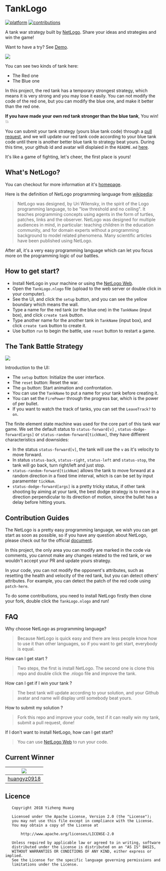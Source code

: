 # TankLogo
[![platform](https://img.shields.io/badge/platform-netlogo-red.svg)](https://shields.io/) [![contributions](https://img.shields.io/badge/contributions-welcome-green.svg)](https://github.com/huangyz0918/TankNetLogo) 

A tank war strategy built by [NetLogo](https://ccl.northwestern.edu/netlogo/). Share your ideas and strategies and win the game!

Want to have a try? See [Demo](http://www.netlogoweb.org/launch#https://raw.githubusercontent.com/huangyz0918/TankLogo/master/TankLogo.nlogo).

![](https://i.loli.net/2018/10/17/5bc6eeb182cf0.png)

You can see two kinds of tank here:
- The Red one
- The Blue one

In this project, the red tank has a temporary strongest strategy, which means it is very strong and you may lose it easily. You can not modify the code of the red one, but you can modify the blue one, and make it better than the red one.

__If you have made your own red tank stronger than the blue tank__, You win! :collision:

You can submit your tank strategy (yours blue tank code) through a [pull request](https://yangsu.github.io/pull-request-tutorial/), and we will update our red tank code according to your blue tank code until there is another better blue tank to strategy beat yours. During this time, your github id and avatar will displaied in the `README.md` [here](https://github.com/huangyz0918/TankLogo#current-winner).

It's like a game of fighting, let's cheer, the first place is yours!


## What's NetLogo?
You can checkout for more information at it's [homepage](https://ccl.northwestern.edu/netlogo/).

Here is the definition of NetLogo programming language from [wikipedia](https://en.wikipedia.org/wiki/NetLogo):

> NetLogo was designed, by Uri Wilensky, in the spirit of the Logo programming language, to be "low threshold and no ceiling". It teaches programming concepts using agents in the form of turtles, patches, links and the observer. NetLogo was designed for multiple audiences in mind, in particular: teaching children in the education community, and for domain experts without a programming background to model related phenomena. Many scientific articles have been published using NetLogo.

After all, it's a very easy programming language which can let you focus more on the programming logic of our battles.

## How to get start?
- Install NetLogo in your machine or using the [NetLogo Web](http://www.netlogoweb.org/launch#https://raw.githubusercontent.com/huangyz0918/TankLogo/master/TankLogo.nlogo).
- Open the `TankLogo.nlogo` file (upload to the web server or double click in your computer).
- See the UI, and click the `setup` button, and you can see the yellow boundary which means the wall.
- Type a name for the red tank (or the blue one) in the `TankName` (input box), and click `create tank` button.
- Type another name for the another tank in `TankName` (input box), and click `create tank` button to create it.
- Use button `run` to begin the battle, use `reset` button to restart a game.


## The Tank Battle Strategy

![](https://i.loli.net/2018/10/17/5bc6c7486353e.png)

Introduction to the UI:

- The `setup` button: Initialize the user interface.
- The `reset` button: Reset the war.
- The `go` button: Start animation and confrontation.
- You can use the `TankName` to put a name for your tank before creating it.
- You can set the `FirePower` through the progress bar, which is the power of per bullet.
- If you want to watch the track of tanks, you can set the `LeaveTrack?` to `on`.

The finite element state machine was used for the core part of this tank war game. We set the default status to `status-forward[v]` , `status-dodge-forward[args]` or `status-random-forward[tickNum]`, they have diffierent characteristics and downsides:

- In the status `status-forward[v]`, the tank will use the `v` as it's velocity to move forward.
- In status `status-back`, `status-right`, `status-left` and `status-stop`, the tank will go back, turn right/left and just stop.
- `status-random-forward[tickNum]` allows the tank to move forward at a random direction in a fixed time interval, which is can be set by input paramemter `tickNum`.
- `status-dodge-forward[args]` is a pretty tricky status, if other tank shooting by aiming at your tank, the best dodge strategy is to move in a direction perpendicular to its direction of motion, since the bullet has a delay before hitting yours.


## Contribution Guides

The NetLogo is a pretty easy programming language, we wish you can get start as soon as possible, so if you have any question about NetLogo, please check out for the official [document](http://ccl.northwestern.edu/netlogo/docs/index2.html).

In this project, the only area you can modify are marked in the code via comments, you cannot make any changes related to the red tank, or we wouldn't accept your PR and update yours strategy. 

In your code, you can not modify the opponent's attributes, such as resetting the health and velocity of the red tank, but you can detect others' attributes. For example, you can detect the patch of the red code using `patch-here`.

To do some contributions, you need to install NetLogo firstly then clone your fork, double click the `TankLogo.nlogo` and run!

## FAQ
Why choose NetLogo as programming language? 
> Because NetLogo is quick easy and there are less people know how to use it than other languages, so if you want to get start, everybody is equal.

How can I get start ?
> Two steps, the first is install NetLogo. The second one is clone this repo and double click the .nlogo file and improve the tank.

How can I get if I win your tank ?
> The best tank will update according to your solution, and your Github avatar and name will display until somebody beat yours.

How to submit my solution ?
> Fork this repo and improve your code, test if it can really win my tank, submit a pull request, done!

If I don't want to install NetLogo, how can I get start?
> You can use [NetLogo Web](http://www.netlogoweb.org/launch#https://raw.githubusercontent.com/huangyz0918/TankLogo/master/TankLogo.nlogo) to run your code.

## Current Winner 

|![](https://github.com/huangyz0918.png?size=60)|
|:----:|
|[huangyz0918](https://github.com/huangyz0918)|


## Licence

```
   Copyright 2018 Yizheng Huang

   Licensed under the Apache License, Version 2.0 (the "License");
   you may not use this file except in compliance with the License.
   You may obtain a copy of the License at

       http://www.apache.org/licenses/LICENSE-2.0

   Unless required by applicable law or agreed to in writing, software
   distributed under the License is distributed on an "AS IS" BASIS,
   WITHOUT WARRANTIES OR CONDITIONS OF ANY KIND, either express or implied.
   See the License for the specific language governing permissions and
   limitations under the License.

```



